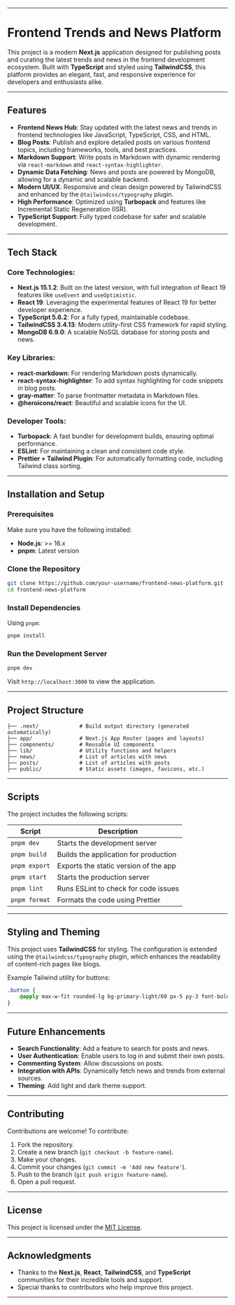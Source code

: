 
---

# Frontend Trends and News Platform

This project is a modern **Next.js** application designed for publishing posts and curating the latest trends and news in the frontend development ecosystem. Built with **TypeScript** and styled using **TailwindCSS**, this platform provides an elegant, fast, and responsive experience for developers and enthusiasts alike.

---

## Features

- **Frontend News Hub**: Stay updated with the latest news and trends in frontend technologies like JavaScript, TypeScript, CSS, and HTML.
- **Blog Posts**: Publish and explore detailed posts on various frontend topics, including frameworks, tools, and best practices.
- **Markdown Support**: Write posts in Markdown with dynamic rendering via `react-markdown` and `react-syntax-highlighter`.
- **Dynamic Data Fetching**: News and posts are powered by MongoDB, allowing for a dynamic and scalable backend.
- **Modern UI/UX**: Responsive and clean design powered by TailwindCSS and enhanced by the `@tailwindcss/typography` plugin.
- **High Performance**: Optimized using **Turbopack** and features like Incremental Static Regeneration (ISR).
- **TypeScript Support**: Fully typed codebase for safer and scalable development.

---

## Tech Stack

### Core Technologies:
- **Next.js 15.1.2**: Built on the latest version, with full integration of React 19 features like `useEvent` and `useOptimistic`.
- **React 19**: Leveraging the experimental features of React 19 for better developer experience.
- **TypeScript 5.6.2**: For a fully typed, maintainable codebase.
- **TailwindCSS 3.4.13**: Modern utility-first CSS framework for rapid styling.
- **MongoDB 6.9.0**: A scalable NoSQL database for storing posts and news.

### Key Libraries:
- **react-markdown**: For rendering Markdown posts dynamically.
- **react-syntax-highlighter**: To add syntax highlighting for code snippets in blog posts.
- **gray-matter**: To parse frontmatter metadata in Markdown files.
- **@heroicons/react**: Beautiful and scalable icons for the UI.

### Developer Tools:
- **Turbopack**: A fast bundler for development builds, ensuring optimal performance.
- **ESLint**: For maintaining a clean and consistent code style.
- **Prettier + Tailwind Plugin**: For automatically formatting code, including Tailwind class sorting.

---

## Installation and Setup

### Prerequisites

Make sure you have the following installed:

- **Node.js**: >= 16.x
- **pnpm**: Latest version

### Clone the Repository

```bash
git clone https://github.com/your-username/frontend-news-platform.git
cd frontend-news-platform
```

### Install Dependencies

Using `pnpm`:

```bash
pnpm install
```

### Run the Development Server

```bash
pnpm dev
```

Visit `http://localhost:3000` to view the application.

---

## Project Structure

```plaintext
├── .next/             # Build output directory (generated automatically)
├── app/               # Next.js App Router (pages and layouts)
├── components/        # Reusable UI components
├── lib/               # Utility functions and helpers
├── news/              # List of articles with news
├── posts/             # List of articles with posts
├── public/            # Static assets (images, favicons, etc.)
```
---

## Scripts

The project includes the following scripts:

| Script            | Description                                     |
|--------------------|-------------------------------------------------|
| `pnpm dev`        | Starts the development server                   |
| `pnpm build`      | Builds the application for production           |
| `pnpm export`     | Exports the static version of the app           |
| `pnpm start`      | Starts the production server                    |
| `pnpm lint`       | Runs ESLint to check for code issues            |
| `pnpm format`     | Formats the code using Prettier                 |

---

## Styling and Theming

This project uses **TailwindCSS** for styling. The configuration is extended using the `@tailwindcss/typography` plugin, which enhances the readability of content-rich pages like blogs.

Example Tailwind utility for buttons:

```css
.button {
    @apply max-w-fit rounded-lg bg-primary-light/60 px-5 py-3 font-bold text-primary transition-colors duration-300 hover:bg-accent-hover focus:outline-none focus:ring-2 focus:ring-offset-2 focus:ring-accent cursor-pointer;
}
```

---

## Future Enhancements

- **Search Functionality**: Add a feature to search for posts and news.
- **User Authentication**: Enable users to log in and submit their own posts.
- **Commenting System**: Allow discussions on posts.
- **Integration with APIs**: Dynamically fetch news and trends from external sources.
- **Theming**: Add light and dark theme support.

---

## Contributing

Contributions are welcome! To contribute:

1. Fork the repository.
2. Create a new branch (`git checkout -b feature-name`).
3. Make your changes.
4. Commit your changes (`git commit -m 'Add new feature'`).
5. Push to the branch (`git push origin feature-name`).
6. Open a pull request.

---

## License

This project is licensed under the [MIT License](LICENSE).

---

## Acknowledgments

- Thanks to the **Next.js**, **React**, **TailwindCSS**, and **TypeScript** communities for their incredible tools and support.
- Special thanks to contributors who help improve this project.

--- 
